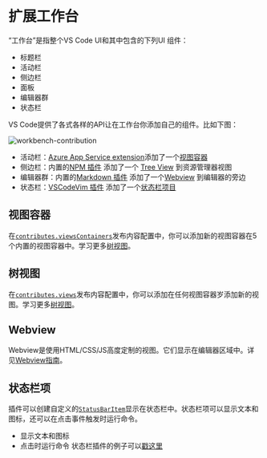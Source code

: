 # 扩展工作台
“工作台”是指整个VS Code UI和其中包含的下列UI 组件：
- 标题栏
- 活动栏
- 侧边栏
- 面板
- 编辑器群
- 状态栏

VS Code提供了各式各样的API让在工作台你添加自己的组件。比如下图：

![workbench-contribution](https://raw.githubusercontent.com/Microsoft/vscode-docs/master/api/extension-capabilities/images/extending-workbench/workbench-contribution.png)

- 活动栏：[Azure App Service extension](https://marketplace.visualstudio.com/items?itemName=ms-azuretools.vscode-azureappservice)添加了一个[视图容器](#view-container)
- 侧边栏：内置的[NPM 插件](https://github.com/Microsoft/vscode/tree/master/extensions/npm) 添加了一个 [Tree View](#tree-view) 到资源管理器视图
- 编辑器群：内置的[Markdown 插件](https://github.com/Microsoft/vscode/tree/master/extensions/markdown-language-features) 添加了一个[Webview](#webview) 到编辑器的旁边
- 状态栏：[VSCodeVim 插件](https://marketplace.visualstudio.com/items?itemName=vscodevim.vim) 添加了一个[状态栏项目](#status-bar-item)

## 视图容器

在[`contributes.viewsContainers`]()发布内容配置中，你可以添加新的视图容器在5个内置的视图容器中。学习更多[树视图]()。

## 树视图
在[`contributes.views`]()发布内容配置中，你可以添加在任何视图容器岁添加新的视图。学习更多[树视图]()。

## Webview

Webview是使用HTML/CSS/JS高度定制的视图。它们显示在编辑器区域中。详见[Webview指南]()。

## 状态栏项

插件可以创建自定义的[`StatusBarItem`]()显示在状态栏中。状态栏项可以显示文本和图标，还可以在点击事件触发时运行命令。
- 显示文本和图标
- 点击时运行命令
状态栏插件的例子可以[戳这里]()

